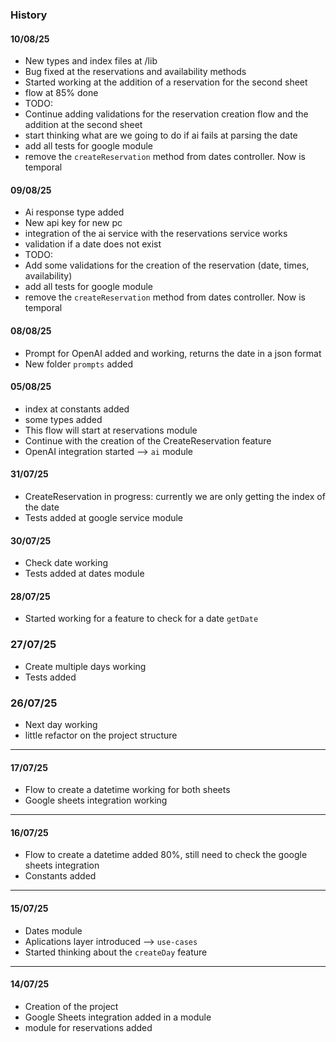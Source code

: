 ### History

#### 10/08/25
- New types and index files at /lib
- Bug fixed at the reservations and availability methods
- Started working at the addition of a reservation for the second sheet
- flow at 85% done
- TODO:
 - Continue adding validations for the reservation creation flow and the addition at the second sheet
 - start thinking what are we going to do if ai fails at parsing the date
 - add all tests for google module
 - remove the `createReservation` method from dates controller. Now is temporal

#### 09/08/25
- Ai response type added
- New api key for new pc
- integration of the ai service with the reservations service works
-  validation if a date does not exist
- TODO:
 - Add some validations for the creation of the reservation (date, times, availability)
 - add all tests for google module
 - remove the `createReservation` method from dates controller. Now is temporal

#### 08/08/25
- Prompt for OpenAI added and working, returns the date in a json format
- New folder `prompts` added

#### 05/08/25
- index at constants added
- some types added
- This flow will start at reservations module
- Continue with the creation of the CreateReservation feature
- OpenAI integration started --> `ai` module


#### 31/07/25
- CreateReservation in progress: currently we are only getting the index of the date
- Tests added at google service module


#### 30/07/25
- Check date working
- Tests added at dates module


#### 28/07/25
- Started working for a feature to check for a date `getDate`

### 27/07/25
- Create multiple days working
- Tests added

### 26/07/25
- Next day working
- little refactor on the project structure

---
#### 17/07/25
- Flow to create a datetime working for both sheets
- Google sheets integration working

---
#### 16/07/25
- Flow to create a datetime added 80%, still need to check the google sheets integration
- Constants added

---
#### 15/07/25
- Dates module
- Aplications layer introduced --> `use-cases`
- Started thinking about the `createDay` feature

---
#### 14/07/25
- Creation of the project
- Google Sheets integration added in a module
- module for reservations added